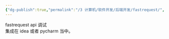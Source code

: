 ```yaml
---
{"dg-publish":true,"permalink":"/3 计算机/软件开发/后端开发/fastrequest/","title":"fastrequest"}
---
```



fastrequest api 调试  
集成在 idea 或者 pycharm 当中。